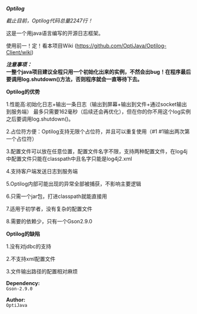 **_Optilog_**

_截止目前，Optilog代码总量2247行！_

这是一个用java语言编写的开源日志框架。

使用前一！定！看本项目Wiki (https://github.com/OptiJava/Optilog-Client/wiki)

**_注意事项：_**
\
**一整个java项目建议全程只用一个初始化出来的实例，不然会出bug！在程序最后要调用log.shutdown()方法，否则程序就会一直等待下去。**

**Optilog的优势**

1.性能高:初始化日志+输出一条日志（输出到屏幕+输出到文件+通过socket输出到服务端） 最多只需要162毫秒（后续还会再优化），但在你的你不用这个log实例之后要调用log.shutdown()。

2.占位符方便：Optilog支持无限个占位符，并且可以重复使用（#1 #1输出两次第一个占位符）

3.配置文件可以放在任意位置，配置文件名字不限，支持两种配置文件，在log4j中配置文件只能在classpath中且名字只能是log4j2.xml

4.支持客户端发送日志到服务端

5.Optilog内部可能出现的异常全部被捕获，不影响主要逻辑

6.只需一个jar包，打进classpath就能直接用

7.适用于初学者，没有复杂的配置文件

8.需要的依赖少，只有一个Gson2.9.0

**Optilog的缺陷**

1.没有对jdbc的支持

2.不支持xml配置文件

3.文件输出路径的配置相对麻烦

**Dependency:**
\
`Gson-2.9.0`

**Author:**
\
`OptiJava`
